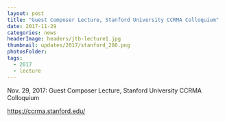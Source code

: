 ```yaml
---
layout: post
title: "Guest Composer Lecture, Stanford University CCRMA Colloquium"
date: 2017-11-29
categories: news
headerImage: headers/jtb-lecture1.jpg
thumbnail: updates/2017/stanford_280.png
photosFolder:
tags:
  - 2017
  - lecture
---
```


Nov. 29, 2017: Guest Composer Lecture, Stanford University CCRMA Colloquium

https://ccrma.stanford.edu/
